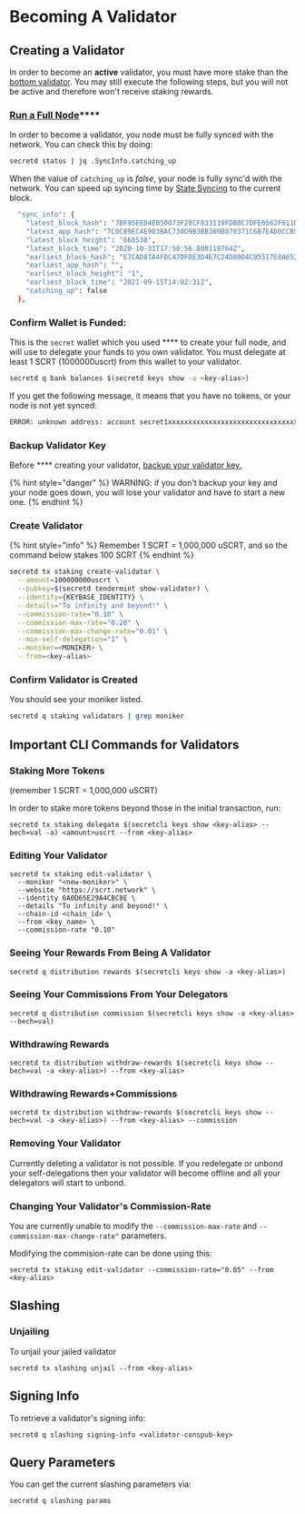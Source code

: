 # Becoming A Validator

## Creating a Validator

In order to become an **active** validator, you must have more stake than the [bottom validator](https://www.mintscan.io/secret/validators). You may still execute the following steps, but you will not be active and therefore won't receive staking rewards.

### [**Run a Full Node**](https://docs.scrt.network/node-guides/run-full-node-mainnet.html)\*\*\*\*

In order to become a validator, you node must be fully synced with the network. You can check this by doing:

```bash
secretd status | jq .SyncInfo.catching_up
```

When the value of `catching_up` is _false_, your node is fully sync'd with the network. You can speed up syncing time by [State Syncing](state-sync.md) to the current block.

```bash
  "sync_info": {
    "latest_block_hash": "7BF95EED4EB50073F28CF833119FDB8C7DFE0562F611DF194CF4123A9C1F4640",
    "latest_app_hash": "7C0C89EC4E903BAC730D9B3BB369D870371C6B7EAD0CCB5080B5F9D3782E3559",
    "latest_block_height": "668538",
    "latest_block_time": "2020-10-31T17:50:56.800119764Z",
    "earliest_block_hash": "E7CAD87A4FDC47DFDE3D4E7C24D80D4C95517E8A6526E2D4BB4D6BC095404113",
    "earliest_app_hash": "",
    "earliest_block_height": "1",
    "earliest_block_time": "2021-09-15T14:02:31Z",
    "catching_up": false
  },
```

### **Confirm Wallet is Funded:**

This is the `secret` wallet which you used \*\*\*\* to create your full node, and will use to delegate your funds to you own validator. You must delegate at least 1 SCRT (1000000uscrt) from this wallet to your validator.

```bash
secretd q bank balances $(secretd keys show -a <key-alias>)
```

If you get the following message, it means that you have no tokens, or your node is not yet synced:

```bash
ERROR: unknown address: account secret1xxxxxxxxxxxxxxxxxxxxxxxxxxxxxxxxxxxxxx does not exist
```

### **Backup Validator Key**

Before \*\*\*\* creating your validator, [backup your validator key.](../best-practices/validator-backup.md)

{% hint style="danger" %}
WARNING: if you don't backup your key and your node goes down, you will lose your validator and have to start a new one.
{% endhint %}

### **Create Validator**

{% hint style="info" %}
Remember 1 SCRT = 1,000,000 uSCRT, and so the command below stakes 100 SCRT
{% endhint %}

```bash
secretd tx staking create-validator \
  --amount=100000000uscrt \
  --pubkey=$(secretd tendermint show-validator) \
  --identity={KEYBASE_IDENTITY} \
  --details="To infinity and beyond!" \
  --commission-rate="0.10" \
  --commission-max-rate="0.20" \
  --commission-max-change-rate="0.01" \
  --min-self-delegation="1" \
  --moniker=<MONIKER> \
  --from=<key-alias>
```

### **Confirm Validator is Created**

You should see your moniker listed.

```bash
secretd q staking validators | grep moniker
```

## Important CLI Commands for Validators <a href="#dangers-in-running-a-validator" id="dangers-in-running-a-validator"></a>

### Staking More Tokens <a href="#staking-more-tokens" id="staking-more-tokens"></a>

(remember 1 SCRT = 1,000,000 uSCRT)

In order to stake more tokens beyond those in the initial transaction, run:

```
secretd tx staking delegate $(secretcli keys show <key-alias> --bech=val -a) <amount>uscrt --from <key-alias>
```

### Editing Your Validator <a href="#editing-your-validator" id="editing-your-validator"></a>

```
secretd tx staking edit-validator \
  --moniker "<new-moniker>" \
  --website "https://scrt.network" \
  --identity 6A0D65E29A4CBC8E \
  --details "To infinity and beyond!" \
  --chain-id <chain_id> \
  --from <key_name> \
  --commission-rate "0.10"
```

### Seeing Your Rewards From Being A Validator <a href="#seeing-your-rewards-from-being-a-validator" id="seeing-your-rewards-from-being-a-validator"></a>

```
secretd q distribution rewards $(secretcli keys show -a <key-alias>)
```

### Seeing Your Commissions From Your Delegators <a href="#seeing-your-commissions-from-your-delegators" id="seeing-your-commissions-from-your-delegators"></a>

```
secretd q distribution commission $(secretcli keys show -a <key-alias> --bech=val)
```

### Withdrawing Rewards <a href="#withdrawing-rewards" id="withdrawing-rewards"></a>

```
secretd tx distribution withdraw-rewards $(secretcli keys show --bech=val -a <key-alias>) --from <key-alias>
```

### Withdrawing Rewards+Commissions <a href="#withdrawing-rewards-commissions" id="withdrawing-rewards-commissions"></a>

```
secretd tx distribution withdraw-rewards $(secretcli keys show --bech=val -a <key-alias>) --from <key-alias> --commission
```

### Removing Your Validator <a href="#removing-your-validator" id="removing-your-validator"></a>

Currently deleting a validator is not possible. If you redelegate or unbond your self-delegations then your validator will become offline and all your delegators will start to unbond.

### Changing Your Validator's Commission-Rate <a href="#changing-your-validator-s-commission-rate" id="changing-your-validator-s-commission-rate"></a>

You are currently unable to modify the `--commission-max-rate` and `--commission-max-change-rate"` parameters.

Modifying the commision-rate can be done using this:

```
secretd tx staking edit-validator --commission-rate="0.05" --from <key-alias>
```

## Slashing <a href="#slashing" id="slashing"></a>

### **Unjailing**

To unjail your jailed validator

```
secretd tx slashing unjail --from <key-alias>
```

## **Signing Info**

To retrieve a validator's signing info:

```
secretd q slashing signing-info <validator-conspub-key>
```

## **Query Parameters**

You can get the current slashing parameters via:

```
secretd q slashing params
```
